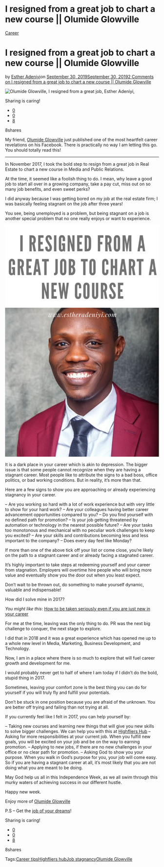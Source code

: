 # I resigned from a great job to chart a new course || Olumide Glowville

[Career](https://estheradeniyi.com/category/career/)
# I resigned from a great job to chart a new course || Olumide Glowville

by [Esther Adeniyi](https://estheradeniyi.com/author/esther-adeniyi/)on [September 30, 2019September 30, 2019](https://estheradeniyi.com/i-resigned-from-a-great-job-to-chart-a-new-course-olumide-glowville/)[2 Comments on I resigned from a great job to chart a new course || Olumide Glowville](https://estheradeniyi.com/i-resigned-from-a-great-job-to-chart-a-new-course-olumide-glowville/#comments)

![Olumide Glowville, I resigned from a great job, Esther Adeniyi,](https://estheradeniyi.com/wp-content/uploads/2019/09/Olumide-Glowville-3-800x540.png)

Sharing is caring!

- [0](https://www.facebook.com/sharer/sharer.php?u=https%3A%2F%2Festheradeniyi.com%2Fi-resigned-from-a-great-job-to-chart-a-new-course-olumide-glowville%2F&amp;t=I%20resigned%20from%20a%20great%20job%20to%20chart%20a%20new%20course%20%7C%7C%20Olumide%20Glowville)
- [0](https://twitter.com/intent/tweet?text=I%20resigned%20from%20a%20great%20job%20to%20chart%20a%20new%20course%20%7C%7C%20Olumide%20Glowville&amp;url=https%3A%2F%2Festheradeniyi.com%2Fi-resigned-from-a-great-job-to-chart-a-new-course-olumide-glowville%2F)
- [8](#)

8shares

My friend, [Olumide Glowville](https://web.facebook.com/olumideglowville) just published one of the most heartfelt career revelations on his Facebook. There is practically no way I am letting this go. You should totally read this!

_____________

In November 2017, I took the bold step to resign from a great job in Real Estate to chart a new course in Media and Public Relations.

At the time, it seemed like a foolish thing to do. I mean, why leave a good job to start all over in a growing company, take a pay cut, miss out on so many job benefits, and even sweet perks?

I did anyway because I was getting bored on my job at the real estate firm; I was basically feeling stagnant on the job after three years!

You see, being unemployed is a problem, but being stagnant on a job is another special problem that no one really enjoys or want to experience.

![Olumide Glowville](images\I-resigned-from-a-great-job-to-chart-a-new-course.png)

It is a dark place in your career which is akin to depression. The bigger issue is that some people cannot recognize when they are having a stagnant career. Most people like to attribute the signs to a bad boss, office politics, or bad working conditions. But in reality, it&#x2019;s more than that.

Here are a few signs to show you are approaching or already experiencing stagnancy in your career.

&#x2013; Are you working so hard with a lot of work experience but with very little to show for your hard work?
 &#x2013; Are your colleagues having better career advancement opportunities compared to you?
 &#x2013; Do you find yourself with no defined path for promotion?
 &#x2013; Is your job getting threatened by automation or technology in the nearest possible future?
 &#x2013; Are your tasks too monotonous and mechanical with no peculiar work challenges to keep you excited?
 &#x2013; Are your skills and contributions becoming less and less important to the company?
 &#x2013; Does every day feel like Monday?

If more than one of the above tick off your list or come close, you&#x2019;re likely on the path to a stagnant career and or already facing a stagnated career.

It&#x2019;s highly important to take steps at redeeming yourself and your career from stagnation. Employers will overtime hire people who will bring more value and eventually show you the door out when you least expect.

Don&#x2019;t wait to be thrown out, do something to make yourself dynamic, valuable and indispensable!

How did I solve mine in 2017?

*You might like this*: [How to be taken seriously even if you are just new in your career](https://estheradeniyi.com/how-to-be-taken-seriously-even-if-you-are-just-starting-out-in-your-career/)

For me at the time, leaving was the only thing to do. PR was the next big challenge to conquer, the next stage to explore.

I did that in 2018 and it was a great experience which has opened me up to a whole new level in Media, Marketing, Business Development, and Technology.

Now, I am in a place where there is so much to explore that will fuel career growth and development for me.

I would probably never get to half of where I am today if I didn&#x2019;t do the bold, stupid thing in 2017.

Sometimes, leaving your comfort zone is the best thing you can do for yourself if you will truly fly and fulfill your potentials.

Don&#x2019;t be stuck in one position because you are afraid of the unknown. You are better off trying and failing than not trying at all.

If you currently feel like I felt in 2017, you can help yourself by:

&#x2013; Taking new courses and learning new things that will give you new skills to solve bigger challenges. We can help you with this at [Highfliers Hub](https://web.facebook.com/highfliershub/?__xts__[0]=68.ARDuICPpE9TQMqhRtw6H3bWlI8HH-XIE57JImIztm3KWsBOEuDEeualeS9srEd1wWkrGLy4A0fqX0kl-b9hqg36D5-jt3gTBvz3vlhkt-kX6TJsuE7UUReob5gD2rGO7i2JTsq76z07RIPrszMiGW1qU47uxfqBG6_EwfiIPORe_hhiN4-eU6KNM4dOTfDT9wbqE8io0J4tckOqG&amp;__xts__[1]=68.ARATX-bY053apfXsD5dnDoBSBvMgbfysu2ZqpFOTSnHyaO6IV4Ab0NsBL6bTvo-ImRFeO-p_4TlsMm6giRI0f4ZVUUZVPA0VH8rsWqnXLtjMNAPOobHsd_z8CJvbtIlonCMUBZesMqzDFbhXxaIyHIc9it37tSggjrNUuel-zUw1BQY3uk0XJL20qcRT7Ev9wMiopKT9ikFdkN-y)
 &#x2013; Asking for more responsibilities at your current job. When you fulfill new goals, you will be excited on your job and be on the way to earning promotion.
 &#x2013; Applying to new jobs, if there are no new challenges in your office or no clear path for promotion.
 &#x2013; Asking God to show you your purpose. When you walk in God&#x2019;s purpose for you, your job will come easy. So if you are having a stagnant career at all, it&#x2019;s most likely that you are not doing what you are meant to be doing.

May God help us all in this Independence Week, as we all swim through this murky waters of achieving success in our different hustle.

Happy new week.

Enjoy more of [Olumide Glowville](https://web.facebook.com/olumideglowville)

P.S &#x2013; Get the [job of your dreams](https://estheradeniyi.com/how-to-get-the-job-of-your-dreams/)!

Sharing is caring!

- [0](https://www.facebook.com/sharer/sharer.php?u=https%3A%2F%2Festheradeniyi.com%2Fi-resigned-from-a-great-job-to-chart-a-new-course-olumide-glowville%2F&amp;t=I%20resigned%20from%20a%20great%20job%20to%20chart%20a%20new%20course%20%7C%7C%20Olumide%20Glowville)
- [0](https://twitter.com/intent/tweet?text=I%20resigned%20from%20a%20great%20job%20to%20chart%20a%20new%20course%20%7C%7C%20Olumide%20Glowville&amp;url=https%3A%2F%2Festheradeniyi.com%2Fi-resigned-from-a-great-job-to-chart-a-new-course-olumide-glowville%2F)
- [8](#)

8shares

Tags:[Career tips](https://estheradeniyi.com/tag/career-tips/)[Highfliers hub](https://estheradeniyi.com/tag/highfliers-hub/)[Job stagnancy](https://estheradeniyi.com/tag/job-stagnancy/)[Olumide Glowville](https://estheradeniyi.com/tag/olumide-glowville/)